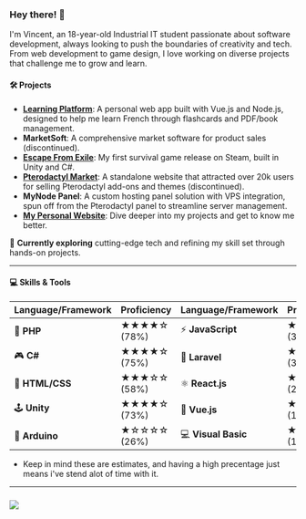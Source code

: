 ### Hey there! 👋

I'm Vincent, an 18-year-old Industrial IT student passionate about software development, always looking to push the boundaries of creativity and tech. From web development to game design, I love working on diverse projects that challenge me to grow and learn.

#### 🛠️ Projects
- **[Learning Platform](#)**: A personal web app built with Vue.js and Node.js, designed to help me learn French through flashcards and PDF/book management.
- **MarketSoft**: A comprehensive market software for product sales (discontinued).
- **[Escape From Exile](https://store.steampowered.com/app/2482140/Escape_From_Exile/)**: My first survival game release on Steam, built in Unity and C#.
- **[Pterodactyl Market](#)**: A standalone website that attracted over 20k users for selling Pterodactyl add-ons and themes (discontinued).
- **MyNode Panel**: A custom hosting panel solution with VPS integration, spun off from the Pterodactyl panel to streamline server management.
- **[My Personal Website](https://vincentvanhoof.be/)**: Dive deeper into my projects and get to know me better.

🔭 **Currently exploring** cutting-edge tech and refining my skill set through hands-on projects.

---

#### 💻 Skills & Tools

| **Language/Framework** | **Proficiency** | **Language/Framework** | **Proficiency** |
|------------------------|-----------------|------------------------|-----------------|
| 🐘 **PHP**              | ★★★★☆ (78%)     | ⚡ **JavaScript**        | ★★☆☆☆ (35%)     |
| 🎮 **C#**               | ★★★★☆ (75%)     | 🎯 **Laravel**          | ★★☆☆☆ (32%)     |
| 🎨 **HTML/CSS**         | ★★★☆☆ (58%)     | ⚛️ **React.js**         | ★★☆☆☆ (24%)     |
| 🕹️ **Unity**            | ★★★★☆ (73%)     | 🌿 **Vue.js**           | ★★☆☆☆ (19%)     |
| 🔌 **Arduino**          | ★☆☆☆☆ (26%)     | 💻 **Visual Basic**      | ★☆☆☆☆ (11%)     |

* Keep in mind these are estimates, and having a high precentage just means i've stend alot of time with it.

---

<h3>
  <a href="https://github.com/DitIsVincentPM">
      <img src="https://github-profile-trophy.vercel.app/?username=DitIsVincentPM&theme=onedark&row=1&no-frame=true">
  </a>
</h3>
